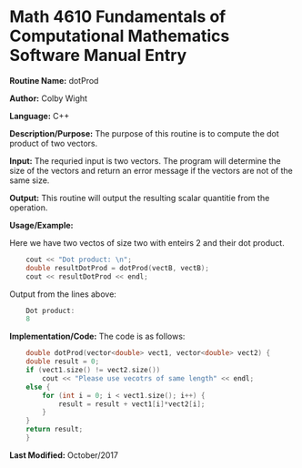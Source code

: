 
# Math 4610 Fundamentals of Computational Mathematics Software Manual Entry

**Routine Name:**  dotProd

**Author:** Colby Wight

**Language:** C++

**Description/Purpose:**  The purpose of this routine is to compute the dot product of two vectors. 

**Input:** The requried input is two vectors. The program will determine the size of the vectors and return an error message if the vectors are not of the same size.

**Output:** This routine will output the resulting scalar quantitie from the operation.

**Usage/Example:**

Here we have two vectos of size two with enteirs 2 and their dot product.
```C++
    cout << "Dot product: \n";
    double resultDotProd = dotProd(vectB, vectB);
    cout << resultDotProd << endl;
```      

Output from the lines above:
```C++
    Dot product: 
    8
```

**Implementation/Code:** The code is as follows:
```C++
    double dotProd(vector<double> vect1, vector<double> vect2) {
    double result = 0;
    if (vect1.size() != vect2.size())
        cout << "Please use vecotrs of same length" << endl;
    else {
        for (int i = 0; i < vect1.size(); i++) {
            result = result + vect1[i]*vect2[i];
        }
    }
    return result;
    }  
```
**Last Modified:** October/2017
